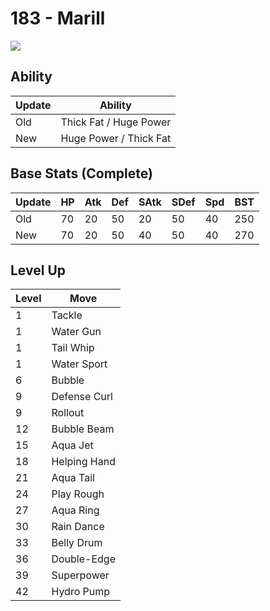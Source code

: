 # 183 - Marill
![][183]

## Ability

Update | Ability
---    | ---
Old    | Thick Fat / Huge Power
New    | Huge Power / Thick Fat

## Base Stats (Complete)

Update | HP | Atk | Def | SAtk | SDef | Spd | BST
---    | ---| --- | --- | ---  | ---  | --- | ---
Old    | 70 |  20 |  50 |  20  |  50  |  40  |  250
New    | 70 |  20 |  50 |  40  |  50  |  40  |  270

## Level Up

Level | Move
---   | ---
  1   | Tackle
  1   | Water Gun
  1   | Tail Whip
  1   | Water Sport
  6   | Bubble
  9   | Defense Curl
  9   | Rollout
 12   | Bubble Beam
 15   | Aqua Jet
 18   | Helping Hand
 21   | Aqua Tail
 24   | Play Rough
 27   | Aqua Ring
 30   | Rain Dance
 33   | Belly Drum
 36   | Double-Edge
 39   | Superpower
 42   | Hydro Pump

[183]: ../img/pokemon/183.png
